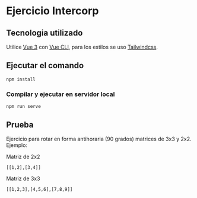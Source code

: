 # Ejercicio Intercorp
## Tecnologia utilizado
Utilice [Vue 3](https://v3.vuejs.org/guide/installation.html) con [Vue CLI](https://cli.vuejs.org/), para los estilos se uso [Tailwindcss](https://tailwindcss.com/).

## Ejecutar el comando
```
npm install
```

### Compilar y ejecutar en servidor local
```
npm run serve
```

## Prueba 
Ejercicio para rotar en forma antihoraria (90 grados) matrices de 3x3 y 2x2. Ejemplo:

Matriz de 2x2
```
[[1,2],[3,4]]
```
Matriz de 3x3
```
[[1,2,3],[4,5,6],[7,8,9]]
```